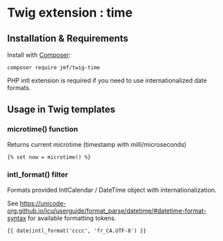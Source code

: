 Twig extension : time
=====================

## Installation & Requirements

Install with [Composer](https://getcomposer.org):

```shell script
composer require jmf/twig-time
```

PHP intl extension is required if you need to use internationalized date formats. 

## Usage in Twig templates

### microtime() function

Returns current microtime (timestamp with milli/microseconds)

```html
{% set now = microtime() %}
```

### intl_format() filter

Formats provided IntlCalendar / DateTime object with internationalization.

See https://unicode-org.github.io/icu/userguide/format_parse/datetime/#datetime-format-syntax for available formatting tokens.

```html
{{ date|intl_format('cccc', 'fr_CA.UTF-8') }}
```
